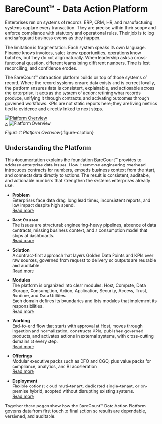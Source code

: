 # BareCount™ - Data Action Platform  

Enterprises run on systems of records.
ERP, CRM, HR, and manufacturing systems capture every transaction. 
They are precise within their scope and enforce compliance with statutory and operational rules.
Their job is to log and safeguard business events as they happen.

The limitation is fragmentation. Each system speaks its own language.
Finance knows invoices, sales know opportunities, operations know batches, but they do not align naturally. 
When leadership asks a cross-functional question, different teams bring different numbers.
Time is lost reconciling, and confidence erodes.

The BareCount™ data action platform builds on top of those systems of record.
Where the record systems ensure data exists and is correct locally,
the platform ensures data is consistent, explainable, and actionable across the enterprise.
It acts as the system of action:
refining what records produce, unifying it through contracts, and activating outcomes through governed workflows.
KPIs are not static reports here; they are living metrics tied to evidence and directly linked to next steps.

<a href="#enlarge-image" class="image-link">
  <img src="/assets/diagrams/about-platform/platform-overview.svg" alt="Platform Overview">
</a>

<div id="enlarge-image" class="image-modal">
  <a href="#" class="close-btn">&times;</a>
  <img src="/assets/diagrams/about-platform/platform-overview.svg" alt="Platform Overview">
</div>

_Figure 1: Platform Overview_{.figure-caption}

## Understanding the Platform   

This documentation explains the foundation BareCount™ provides to address enterprise data issues.
How it removes engineering overhead, introduces contracts for numbers, embeds business context from the start, and connects data directly to actions.
The result is consistent, auditable, and actionable numbers that strengthen the systems enterprises already use.

- **Problem**  
  Enterprises face data drag: long lead times, inconsistent reports, and low impact despite high spend.  
  [Read more](01-problem.md)

- **Root Causes**  
  The issues are structural: engineering-heavy pipelines, absence of data contracts, missing business context, and a consumption model that stops at dashboards.  
  [Read more](02-root-causes.md)

- **Solution**  
  A contract-first approach that layers Golden Data Points and KPIs over raw sources, governed from request to delivery so outputs are reusable and auditable.  
  [Read more](03-solution.md)

- **Modules**  
  The platform is organized into clear modules: Host, Compute, Data Storage, Consumption, Action, Application, Security, Access, Trust, Runtime, and Data Utilities.  
  Each domain defines its boundaries and lists modules that implement its responsibilities.  
  [Read more](04-platform-modules.md)

- **Working**  
  End-to-end flow that starts with approval at Host, moves through ingestion and normalization, constructs KPIs, publishes governed products, and activates actions in external systems, with cross-cutting domains at every step.  
  [Read more](05-platform-working.md)

- **Offerings**  
  Modular executive packs such as CFO and CGO, plus value packs for compliance, analytics, and BI acceleration.  
  [Read more](06-offerings.md)

- **Deployment**  
  Flexible options: cloud multi-tenant, dedicated single-tenant, or on-premise hybrid, adopted without disrupting existing systems.  
  [Read more](07-deployment.md)

Together these pages show how the BareCount™ Data Action Platform governs data from first touch to final action so results are dependable, versioned, and auditable.
